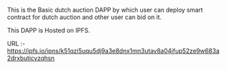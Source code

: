 This is the Basic dutch auction DAPP by which user can deploy smart contract for dutch auction and other user can bid on it.

This DAPP is Hosted on IPFS.

URL :- https://ipfs.io/ipns/k51qzi5uqu5dj9a3e8dnx1mn3utav8a04jfup52ze9w683a2drxbuticyzqhsn